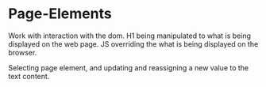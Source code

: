 # Page-Elements
Work with interaction with the dom. 
H1 being manipulated to what is being displayed on the web page. 
JS overriding the what is being displayed on the browser.

Selecting page element, and updating and reassigning a new value to the text content.
  

